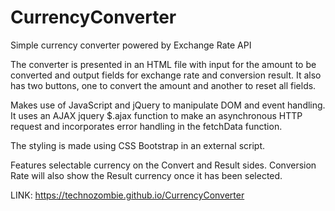 # CurrencyConverter
Simple currency converter powered by Exchange Rate API 

The converter is presented in an HTML file with input for the amount to be converted and output fields for exchange rate and conversion result.
It also has two buttons, one to convert the amount and another to reset all fields.

Makes use of JavaScript and jQuery to manipulate DOM and event handling. 
It uses an AJAX jquery $.ajax function to make an asynchronous HTTP request and incorporates error handling in the fetchData function.

The styling is made using CSS Bootstrap in an external script.

Features selectable currency on the Convert and Result sides.
Conversion Rate will also show the Result currency once it has been selected.

LINK: https://technozombie.github.io/CurrencyConverter
